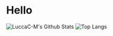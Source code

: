 # Hello

![LuccaC-M's Github Stats](https://github-readme-stats.vercel.app/api?username=LuccaC-M&show_icons=true&theme=dark)
![Top Langs](https://github-readme-stats.vercel.app/api/top-langs/?username=LuccaC-M&layout=compact)
